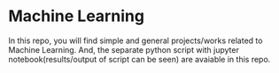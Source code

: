 # Machine Learning
In this repo, you will find simple and general projects/works related to  Machine Learning. And, the separate python script with jupyter notebook(results/output of script can be seen) are avaiable in this repo.
